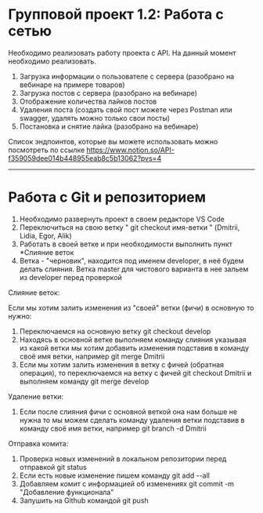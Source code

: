 # Групповой проект 1.2: Работа с сетью


Необходимо реализовать работу проекта с API.
На данный момент необходимо реализовать. 
1. Загрузка информации о пользователе с сервера (разобрано на вебинаре на примере товаров) 
2. Загрузка постов с сервера (разобрано на вебинаре) 
3. Отображение количества лайков постов   
4. Удаления поста  (создать свой пост можете через Postman или swagger, удалять можно только свои посты) 
5. Постановка и снятие лайка  (разобрано на вебинаре)

Список эндпоинтов, которые вы можете использовать можно посмотреть по ссылке https://www.notion.so/API-f359059dee014b448955eab8c5b13062?pvs=4



______________________________________________________________________________________



# Работа с Git и репозиторием

1. Необходимо развернуть проект в своем редакторе VS Code
2. Переключиться на свою ветку " git checkout имя-ветки " (Dmitrii, Lidia, Egor, Alik)
3. Работать в своей ветке и при необходимости выполнить пункт *Слияние веток
4. Ветка - "черновик", находится под именем developer, в неё будем делать слияния. Ветка master для чистового варианта в нее зальем из developer перед проверкой


Слияние веток:

Если мы хотим залить изменения из "своей" ветки (фичи) в основную то нужно:
1. Переключаемся на основную ветку git checkout develop
2. Находясь в основной ветке выполняем команду слияния указывая из какой ветки мы хотим добавить изменения подставив в команду своё имя ветки, например git merge Dmitrii
3. Если мы хотим залить изменения в ветку с фичей (обратная операция), то переключаемся на ветку с фичей git checkout Dmitrii и выполняем команду git merge develop

Удаление ветки:

1. Если после слияния фичи с основной веткой она нам больше не нужна то мы можем сделать команду удаления ветки подставив в команду своё имя ветки, например git branch -d Dmitrii


Отправка комита:

1. Проверка новых изменений в локальном репозитории перед отправкой git status
2. Если есть новые изменение пишем команду git add --all
3. Добавляем комит с информацией об изменениях git commit -m "Добавление функционала" 
4. Запушить на Github командой git push






